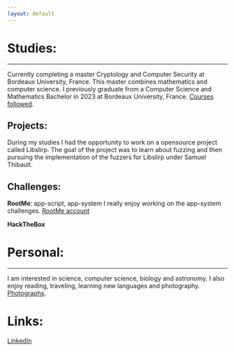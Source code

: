 ```yaml
---
layout: default
---
```


# Studies:
* * *

Currently completing a master Cryptology and Computer Security at Bordeaux University, France. This master combines mathematics and computer science.
I previously graduate from a Computer Science and Mathematics Bachelor in 2023 at Bordeaux University, France.
[Courses followed](./courses.html).

## Projects:

During my studies I had the opportunity to work on a opensource project called Libslirp. The goal of the project was to learn about fuzzing and then pursuing the implementation of the fuzzers for Libslirp under Samuel Thibault.

## Challenges:

**RootMe**: app-script, app-system
I really enjoy working on the app-system challenges.
[RootMe account](./https://www.root-me.org/maengo?lang=eng)

**HackTheBox**

# Personal:
* * *
I am interested in science, computer science, biology and astronomy. I also enjoy reading, traveling, learning new languages and photography.
[Photographs](./photos.html).

# Links:
[LinkedIn](./[courses.html](https://www.linkedin.com/in/maëlie-chan-peng-548a04327/))
